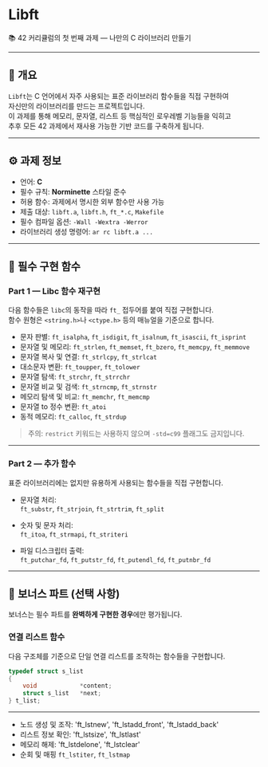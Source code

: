 # Libft

📚 42 커리큘럼의 첫 번째 과제 — 나만의 C 라이브러리 만들기

---

## 📖 개요

`Libft`는 C 언어에서 자주 사용되는 표준 라이브러리 함수들을 직접 구현하여  
자신만의 라이브러리를 만드는 프로젝트입니다.  
이 과제를 통해 메모리, 문자열, 리스트 등 핵심적인 로우레벨 기능들을 익히고  
추후 모든 42 과제에서 재사용 가능한 기반 코드를 구축하게 됩니다.

---

## ⚙️ 과제 정보

- 언어: **C**
- 필수 규칙: **Norminette** 스타일 준수
- 허용 함수: 과제에서 명시한 외부 함수만 사용 가능
- 제출 대상: `libft.a`, `libft.h`, `ft_*.c`, `Makefile`
- 필수 컴파일 옵션: `-Wall -Wextra -Werror`
- 라이브러리 생성 명령어: `ar rc libft.a ...`

---

## 🧩 필수 구현 함수

### Part 1 — Libc 함수 재구현

다음 함수들은 `libc`의 동작을 따라 `ft_` 접두어를 붙여 직접 구현합니다.  
함수 원형은 `<string.h>`나 `<ctype.h>` 등의 매뉴얼을 기준으로 합니다.

- 문자 판별: `ft_isalpha`, `ft_isdigit`, `ft_isalnum`, `ft_isascii`, `ft_isprint`
- 문자열 및 메모리: `ft_strlen`, `ft_memset`, `ft_bzero`, `ft_memcpy`, `ft_memmove`
- 문자열 복사 및 연결: `ft_strlcpy`, `ft_strlcat`
- 대소문자 변환: `ft_toupper`, `ft_tolower`
- 문자열 탐색: `ft_strchr`, `ft_strrchr`
- 문자열 비교 및 검색: `ft_strncmp`, `ft_strnstr`
- 메모리 탐색 및 비교: `ft_memchr`, `ft_memcmp`
- 문자열 to 정수 변환: `ft_atoi`
- 동적 메모리: `ft_calloc`, `ft_strdup`

> 주의: `restrict` 키워드는 사용하지 않으며 `-std=c99` 플래그도 금지입니다.

---

### Part 2 — 추가 함수

표준 라이브러리에는 없지만 유용하게 사용되는 함수들을 직접 구현합니다.

- 문자열 처리:  
  `ft_substr`, `ft_strjoin`, `ft_strtrim`, `ft_split`

- 숫자 및 문자 처리:  
  `ft_itoa`, `ft_strmapi`, `ft_striteri`

- 파일 디스크립터 출력:  
  `ft_putchar_fd`, `ft_putstr_fd`, `ft_putendl_fd`, `ft_putnbr_fd`

---

## 🏅 보너스 파트 (선택 사항)

보너스는 필수 파트를 **완벽하게 구현한 경우**에만 평가됩니다.

### 연결 리스트 함수

다음 구조체를 기준으로 단일 연결 리스트를 조작하는 함수들을 구현합니다.

```c
typedef struct s_list
{
    void            *content;
    struct s_list   *next;
} t_list;
```

---

- 노드 생성 및 조작:
  'ft_lstnew', 'ft_lstadd_front', 'ft_lstadd_back'
- 리스트 정보 확인:
  'ft_lstsize', 'ft_lstlast'
- 메모리 해제:
  'ft_lstdelone', 'ft_lstclear'
- 순회 및 매핑
  `ft_lstiter`, `ft_lstmap`
